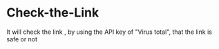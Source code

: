 # Check-the-Link
It will check the link , by using the API key of  "Virus total", that the link is safe or not
